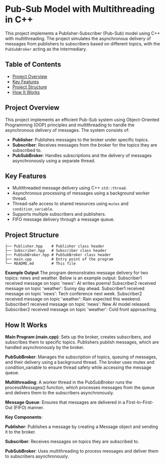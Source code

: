 # Pub-Sub Model with Multithreading in C++

This project implements a Publisher-Subscriber (Pub-Sub) model using C++ with multithreading. The project simulates the asynchronous delivery of messages from publishers to subscribers based on different topics, with the `PubSubBroker` acting as the intermediary. 

## Table of Contents
- [Project Overview](#project-overview)
- [Key Features](#key-features)
- [Project Structure](#project-structure)
- [How It Works](#how-it-works)

## Project Overview
This project implements an efficient Pub-Sub system using Object-Oriented Programming (OOP) principles and multithreading to handle the asynchronous delivery of messages. The system consists of:
- **Publisher**: Publishes messages to the broker under specific topics.
- **Subscriber**: Receives messages from the broker for the topics they are subscribed to.
- **PubSubBroker**: Handles subscriptions and the delivery of messages asynchronously using a separate thread.

## Key Features
- Multithreaded message delivery using C++ `std::thread`.
- Asynchronous processing of messages using a background worker thread.
- Thread-safe access to shared resources using `mutex` and `condition_variable`.
- Supports multiple subscribers and publishers.
- FIFO message delivery through a message queue.

## Project Structure
```.
├── Publisher.hpp    # Publisher class header
├── Subscriber.hpp   # Subscriber class header
├── PubSubBroker.hpp # PubSubBroker class header
├── main.cpp         # Entry point of the program
└── README.md        # This file
```
**Example Output**
The program demonstrates message delivery for two topics: news and weather. Below is an example output:
Subscriber1 received message on topic 'news': AI writes poems!
Subscriber2 received message on topic 'weather': Sunny day ahead.
Subscriber1 received message on topic 'news': Tech conference next week.
Subscriber2 received message on topic 'weather': Rain expected this weekend.
Subscriber1 received message on topic 'news': New AI model released.
Subscriber2 received message on topic 'weather': Cold front approaching.

## How It Works
**Main Program (main.cpp)**: Sets up the broker, creates subscribers, and subscribes them to specific topics. Publishers publish messages, which are handled asynchronously by the broker.

**PubSubBroker**: Manages the subscription of topics, queuing of messages, and their delivery using a background thread. The broker uses mutex and condition_variable to ensure thread safety while accessing the message queue.

**Multithreading**: A worker thread in the PubSubBroker runs the processMessages() function, which processes messages from the queue and delivers them to the subscribers asynchronously.

**Message Queue**: Ensures that messages are delivered in a First-In-First-Out (FIFO) manner.

**Key Components**:

**Publisher**: Publishes a message by creating a Message object and sending it to the broker.

**Subscriber**: Receives messages on topics they are subscribed to.

**PubSubBroker**: Uses multithreading to process messages and deliver them to subscribers asynchronously.


